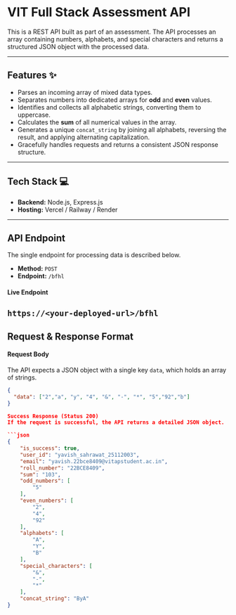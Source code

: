 # VIT Full Stack Assessment API

This is a REST API built as part of an assessment. The API processes an array containing numbers, alphabets, and special characters and returns a structured JSON object with the processed data.

---

## Features ✨

* Parses an incoming array of mixed data types.
* Separates numbers into dedicated arrays for **odd** and **even** values.
* Identifies and collects all alphabetic strings, converting them to uppercase.
* Calculates the **sum** of all numerical values in the array.
* Generates a unique `concat_string` by joining all alphabets, reversing the result, and applying alternating capitalization.
* Gracefully handles requests and returns a consistent JSON response structure.

---

## Tech Stack 💻

* **Backend:** Node.js, Express.js
* **Hosting:** Vercel / Railway / Render

---

## API Endpoint

The single endpoint for processing data is described below.

* **Method:** `POST`
* **Endpoint:** `/bfhl`

#### Live Endpoint
`https://<your-deployed-url>/bfhl` 
---

## Request & Response Format

#### Request Body

The API expects a JSON object with a single key `data`, which holds an array of strings.

```json
{
  "data": ["2","a", "y", "4", "&", "-", "*", "5","92","b"]
}

Success Response (Status 200)
If the request is successful, the API returns a detailed JSON object.

```json
{
    "is_success": true,
    "user_id": "yavish_sahrawat_25112003",
    "email": "yavish.22bce8409@vitapstudent.ac.in",
    "roll_number": "22BCE8409",
    "sum": "103",
    "odd_numbers": [
        "5"
    ],
    "even_numbers": [
        "2",
        "4",
        "92"
    ],
    "alphabets": [
        "A",
        "Y",
        "B"
    ],
    "special_characters": [
        "&",
        "-",
        "*"
    ],
    "concat_string": "ByA"
}